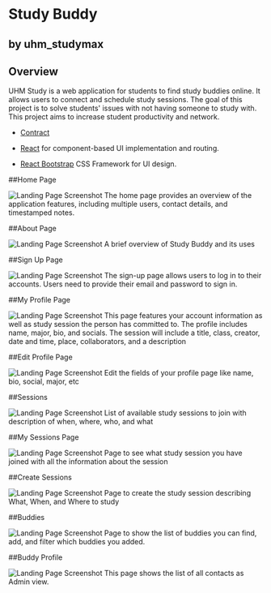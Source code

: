 # Study Buddy
## by uhm_studymax

## Overview

UHM Study is a web application for students to find study buddies online. It allows users to connect and schedule study sessions. The goal of this project is to solve students' issues with not having someone to study with. This project aims to increase student productivity and network.

* [Contract](https://docs.google.com/document/d/1CuqpTS5TcGMRY66bBHws0psp6xEzRiAeooaWMurNlUc/edit?usp=sharing) 

* [React](https://reactjs.org/) for component-based UI implementation and routing.
* [React Bootstrap](https://react-bootstrap.github.io/) CSS Framework for UI design.


##Home Page

<img src="doc/front.png" alt="Landing Page Screenshot">
The home page provides an overview of the application features, including multiple users, contact details, and timestamped notes.

##About Page

<img src="doc/frontp2.png" alt="Landing Page Screenshot">
A brief overview of Study Buddy and its uses

##Sign Up Page

<img src="doc/signUp.png" alt="Landing Page Screenshot">
The sign-up page allows users to log in to their accounts. Users need to provide their email and password to sign in.

##My Profile Page

<img src="doc/myProfile.png" alt="Landing Page Screenshot">
This page features your account information as well as study session the person has committed to.  The profile includes name, major, bio, and socials. The session will include a title, class, creator, date and time, place, collaborators, and a description

##Edit Profile Page

<img src="doc/editProf.png" alt="Landing Page Screenshot">
Edit the fields of your profile page like name, bio, social, major, etc

##Sessions

<img src="doc/sess.png" alt="Landing Page Screenshot">
List of available study sessions to join with description of when, where, who, and what

##My Sessions Page

<img src="doc/mySession.png" alt="Landing Page Screenshot">
Page to see what study session you have joined with all the information about the session

##Create Sessions

<img src="doc/CreateSes.png" alt="Landing Page Screenshot">
Page to create the study session describing What, When, and Where to study

##Buddies

<img src="doc/bud.png" alt="Landing Page Screenshot">
Page to show the list of buddies you can find, add, and filter which buddies you added.

##Buddy Profile

<img src="doc/buddyProfile.png" alt="Landing Page Screenshot">
This page shows the list of all contacts as Admin view.


